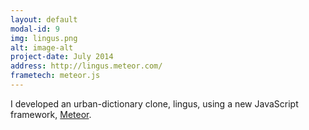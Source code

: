 ```yaml
---
layout: default
modal-id: 9
img: lingus.png
alt: image-alt
project-date: July 2014
address: http://lingus.meteor.com/
frametech: meteor.js
---
```


I developed an urban-dictionary clone, lingus, using a new JavaScript framework, [Meteor](https://www.meteor.com).